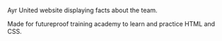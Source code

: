 Ayr United website displaying facts about the team.

Made for futureproof training academy to learn and practice HTML and CSS.